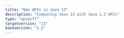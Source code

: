 ```yaml
---
title: "New APIs in Java 13"
description: "Comparing Java 13 with Java 1.2 APIs"
type: "apidiff"
targetversion: "13"
baseversion: "1.2"
---
```

